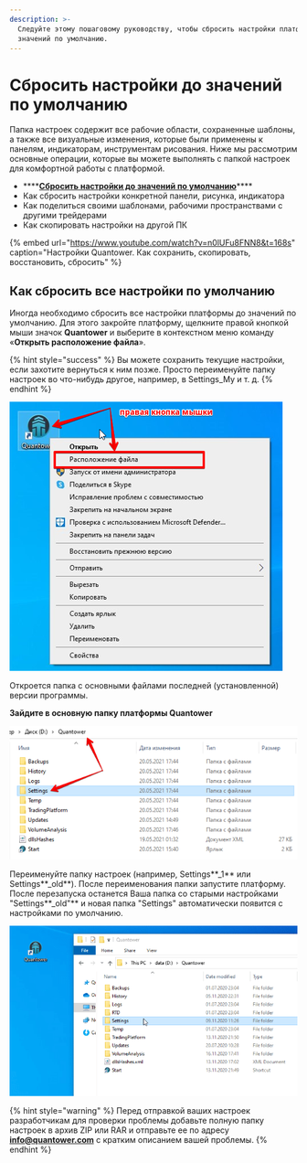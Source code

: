 ```yaml
---
description: >-
  Следуйте этому пошаговому руководству, чтобы сбросить настройки платформы до
  значений по умолчанию.
---
```


# Сбросить настройки до значений по умолчанию

Папка настроек содержит все рабочие области, сохраненные шаблоны, а также все визуальные изменения, которые были применены к панелям, индикаторам, инструментам рисования. Ниже мы рассмотрим основные операции, которые вы можете выполнять с папкой настроек для комфортной работы с платформой.

* \*\*\*\*[**Сбросить настройки до значений по умолчанию**](reset-settings-to-default.md#kak-vosstanovit-vse-nastroiki-po-umolchaniyu)\*\*\*\*
* Как сбросить настройки конкретной панели, рисунка, индикатора
* Как поделиться своими шаблонами, рабочими пространствами с другими трейдерами
* Как скопировать настройки на другой ПК

{% embed url="https://www.youtube.com/watch?v=n0lUFu8FNN8&t=168s" caption="Настройки Quantower.  Как сохранить, скопировать, восстановить, сбросить" %}

## Как сбросить все настройки по умолчанию

Иногда необходимо сбросить все настройки платформы до значений по умолчанию. Для этого закройте платформу, щелкните правой кнопкой мыши значок **Quantower** и выберите в контекстном меню команду «**Открыть расположение файла**».

{% hint style="success" %}
Вы можете сохранить текущие настройки, если захотите вернуться к ним позже. Просто переименуйте папку настроек во что-нибудь другое, например, в Settings\_My и т. д.
{% endhint %}

![](../.gitbook/assets/raspolozhenie-faila.png)

Откроется папка с основными файлами последней \(установленной\) версии программы.

**Зайдите в основную папку платформы  Quantower**  


![](../.gitbook/assets/papka-nastroek.png)

Переименуйте папку настроек \(например, Settings**\_1** или Settings**\_old**\). После переименования папки запустите платформу. После перезапуска останется Ваша папка со старыми настройками "Settings**\_old"** и новая папка "Settings"  автоматически появится с настройками по умолчанию.

![&#x41D;&#x43E;&#x432;&#x430;&#x44F; &#x43F;&#x430;&#x43F;&#x43A;&#x430; &#x43D;&#x430;&#x441;&#x442;&#x440;&#x43E;&#x435;&#x43A; &#x430;&#x432;&#x442;&#x43E;&#x43C;&#x430;&#x442;&#x438;&#x447;&#x435;&#x441;&#x43A;&#x438; &#x43F;&#x43E;&#x44F;&#x432;&#x438;&#x442;&#x441;&#x44F; &#x441; &#x43D;&#x430;&#x441;&#x442;&#x440;&#x43E;&#x439;&#x43A;&#x430;&#x43C;&#x438; &#x43F;&#x43E; &#x443;&#x43C;&#x43E;&#x43B;&#x447;&#x430;&#x43D;&#x438;&#x44E;.](../.gitbook/assets/settings-folder.gif)

{% hint style="warning" %}
Перед отправкой ваших настроек разработчикам для проверки проблемы добавьте полную папку настроек в архив ZIP или RAR и отправьте ее по адресу **info@quantower.com** с кратким описанием вашей проблемы.
{% endhint %}

